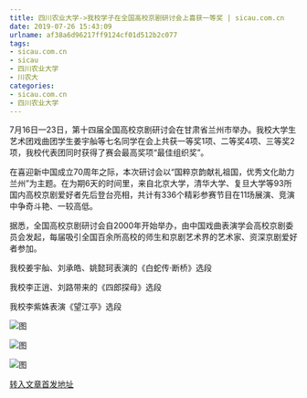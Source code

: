 ```yaml
---
title: 四川农业大学->我校学子在全国高校京剧研讨会上喜获一等奖 | sicau.com.cn
date: 2019-07-26 15:43:09
urlname: af38a6d96217ff9124cf01d512b2c077
tags: 
- sicau.com.cn
- sicau
- 四川农业大学
- 川农大
categories:
- sicau.com.cn
- 四川农业大学
---
```



7月16日—23日，第十四届全国高校京剧研讨会在甘肃省兰州市举办。我校大学生艺术团戏曲团学生姜宇舢等七名同学在会上共获一等奖1项、二等奖4项、三等奖2项，我校代表团同时获得了赛会最高奖项“最佳组织奖”。

在喜迎新中国成立70周年之际，本次研讨会以“国粹京韵献礼祖国，优秀文化助力兰州”为主题。在为期6天的时间里，来自北京大学，清华大学、复旦大学等93所国内高校京剧爱好者先后登台亮相，共计有336个精彩参赛节目在11场展演、竞演中争奇斗艳、一较高低。

据悉，全国高校京剧研讨会自2000年开始举办，由中国戏曲表演学会高校京剧委员会发起，每届吸引全国百余所高校的师生和京剧艺术界的艺术家、资深京剧爱好者参加。

我校姜宇舢、刘承皓、姚懿珂表演的《白蛇传·断桥》选段

我校李正逍、刘路带来的《四郎探母》选段

我校李紫姝表演《望江亭》选段



![图](https://news.sicau.edu.cn/__local/C/28/EE/4D02CF36C556C9CAC3799ACB4E4_3FFB0498_2269A.jpg)

![图](https://news.sicau.edu.cn/__local/F/ED/6B/DC83F7A9C95D4BD42F258D75B88_817CFF71_27181.jpg)

![图](https://news.sicau.edu.cn/__local/0/16/1A/594DC3802B0BDB88257EB891134_05D8D140_DA4F.jpg)

[转入文章首发地址](https://news.sicau.edu.cn/info/1078/52675.htm)